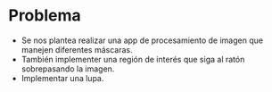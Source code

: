 # Problema

- Se nos plantea realizar una app de procesamiento de imagen que manejen diferentes máscaras.
- También implementer una región de interés que siga al ratón sobrepasando la imagen.
- Implementar una lupa.
